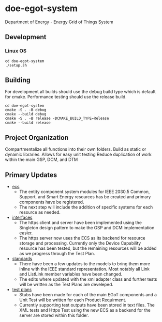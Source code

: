 # doe-egot-system
Department of Energy - Energy Grid of Things System

## Development

### Linux OS

```
cd doe-egot-system
./setup.sh
```

## Building
For development all builds should use the debug build type which is default for cmake. Performance testing should use the release build.

```shell
cd doe-egot-system
cmake -S . -B debug 
cmake --build debug
cmake -S . -B release -DCMAKE_BUILD_TYPE=Release
cmake --build release
```

## Project Organization

Compartmentalize all functions into their own folders. 
Build as static or dynamic libraries. 
Allows for easy unit testing
Reduce duplication of work within the main GSP, DCM, and DTM

## Primary Updates

* [ecs](https://github.com/PortlandStatePowerLab/doe-egot-system/tree/temp-system-updates/ecs)
  * The entity component system modules for IEEE 2030.5 Common, Support, and Smart Energy resources has be created and primary components have be registered.
  * The next step will include the addition of specific systems for each resource as needed. 
* [interfaces](https://github.com/PortlandStatePowerLab/doe-egot-system/tree/temp-system-updates/interfaces)
  * The https client and server have been implemented using the Singleton design pattern to make the GSP and DCM implementation easier.
  * The https server now uses the ECS as its backend for resource storage and processing. Currently only the Device Capability resource has been tested, but the remaining resources will be added as we progress through the Test Plan. 
* [standards](https://github.com/PortlandStatePowerLab/doe-egot-system/tree/temp-system-updates/standards)
  * There have been a few updates to the models to bring them more inline with the IEEE standard representation. Most notably all Link and ListLink member variables have been changed.
  * The edits where updated with the xml adapter class and further tests will be written as the Test Plans are develeped.
* [test plans](https://github.com/PortlandStatePowerLab/doe-egot-system/tree/temp-system-updates/test-plans)
  * Stubs have been made for each of the main EGoT components and a Unit Test will be written for each Product Requirment.
  * Currently supporting test outputs have been stored in text files. The XML tests and Https Test using the new ECS as a backend for the server are stored within this folder.

